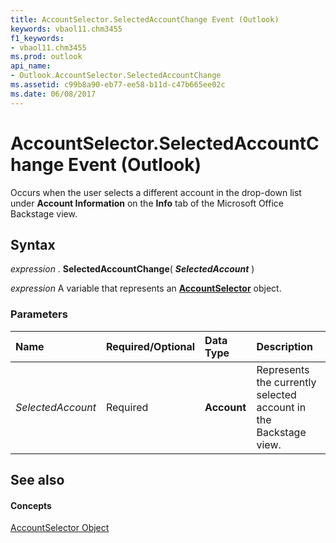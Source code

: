 ```yaml
---
title: AccountSelector.SelectedAccountChange Event (Outlook)
keywords: vbaol11.chm3455
f1_keywords:
- vbaol11.chm3455
ms.prod: outlook
api_name:
- Outlook.AccountSelector.SelectedAccountChange
ms.assetid: c99b8a90-eb77-ee58-b11d-c47b665ee02c
ms.date: 06/08/2017
---
```



# AccountSelector.SelectedAccountChange Event (Outlook)

Occurs when the user selects a different account in the drop-down list under **Account Information** on the **Info** tab of the Microsoft Office Backstage view.


## Syntax

 _expression_ . **SelectedAccountChange**( **_SelectedAccount_** )

 _expression_ A variable that represents an **[AccountSelector](accountselector-object-outlook.md)** object.


### Parameters



|**Name**|**Required/Optional**|**Data Type**|**Description**|
|:-----|:-----|:-----|:-----|
| _SelectedAccount_|Required| **Account**|Represents the currently selected account in the Backstage view.|

## See also


#### Concepts


[AccountSelector Object](accountselector-object-outlook.md)

